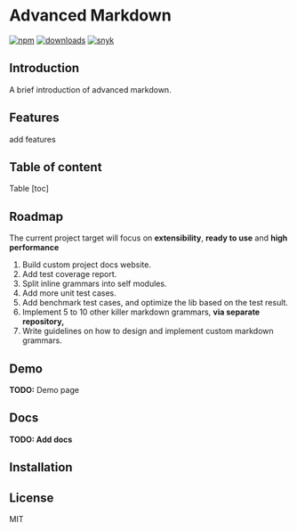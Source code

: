 # Advanced Markdown

[![npm](https://badgen.net/npm/v/marked)](https://www.npmjs.com/package/marked)
[![downloads](https://badgen.net/npm/dt/marked)](https://www.npmjs.com/package/marked)
[![snyk](https://snyk.io/test/npm/marked/badge.svg)](https://snyk.io/test/npm/marked)

## Introduction

A brief introduction of advanced markdown.

## Features

add features

## Table of content

Table
[toc]


## Roadmap

The current project target will focus on **extensibility**, **ready to use** and **high performance**

1. Build custom project docs website.
2. Add test coverage report.
3. Split inline grammars into self modules.
4. Add more unit test cases.
5. Add benchmark test cases, and optimize the lib based on the test result.
6. Implement 5 to 10 other killer markdown grammars, **via separate repository,**
7. Write guidelines on how to design and implement custom markdown grammars.

## Demo

**TODO:** Demo page

## Docs

**TODO: Add docs**


## Installation

## License

MIT
